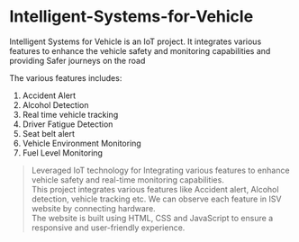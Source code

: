 # Intelligent-Systems-for-Vehicle
Intelligent Systems for Vehicle is an IoT project. It integrates various features to enhance the vehicle safety and monitoring capabilities and providing Safer journeys on the road 

The various features includes:

1. Accident Alert
2. Alcohol Detection
3. Real time vehicle tracking
4. Driver Fatigue Detection 
5. Seat belt alert
6. Vehicle Environment Monitoring
7. Fuel Level Monitoring

> Leveraged IoT technology for Integrating various features to enhance vehicle safety and real-time monitoring capabilities.<br>
> This project integrates various features like Accident alert, Alcohol detection, vehicle tracking etc. We can observe each feature in ISV website by connecting hardware.<br>
> The website is built using HTML, CSS and JavaScript to ensure a responsive and user-friendly experience.
